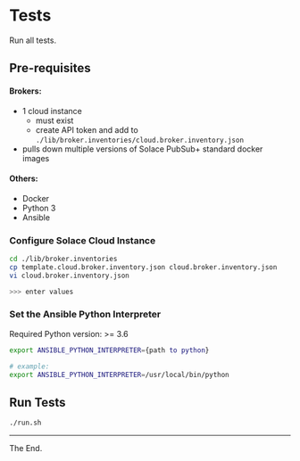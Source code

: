 # Tests

Run all tests.

## Pre-requisites

#### Brokers:
- 1 cloud instance
  - must exist
  - create API token and add to `./lib/broker.inventories/cloud.broker.inventory.json`
- pulls down multiple versions of Solace PubSub+ standard docker images

#### Others:
  - Docker
  - Python 3
  - Ansible

### Configure Solace Cloud Instance

````bash
cd ./lib/broker.inventories
cp template.cloud.broker.inventory.json cloud.broker.inventory.json
vi cloud.broker.inventory.json

>>> enter values

````

### Set the Ansible Python Interpreter

Required Python version: >= 3.6

````bash
export ANSIBLE_PYTHON_INTERPRETER={path to python}

# example:
export ANSIBLE_PYTHON_INTERPRETER=/usr/local/bin/python

````

## Run Tests

````bash
./run.sh
````

---
The End.
